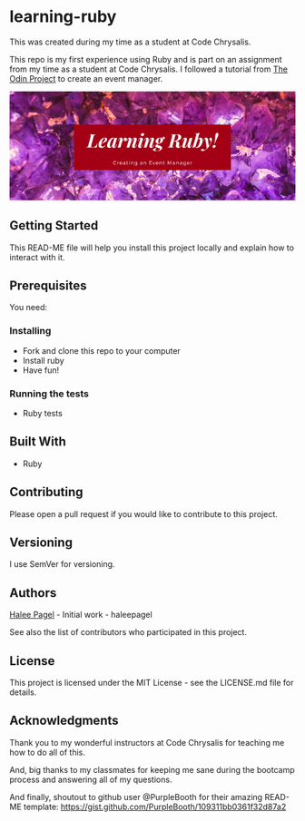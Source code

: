 # learning-ruby

This was created during my time as a student at Code Chrysalis.

This repo is my first experience using Ruby and is part on an assignment from my time as a student at Code Chrysalis. I followed a tutorial from [The Odin Project](theodinproject.com) to create an event manager.

![image name here for alt text](event_manager/learningRuby.png)

## Getting Started

This READ-ME file will help you install this project locally and explain how to interact with it.

## Prerequisites

You need:

### Installing

- Fork and clone this repo to your computer
- Install ruby
- Have fun!

### Running the tests

- Ruby tests

## Built With

- Ruby

## Contributing

Please open a pull request if you would like to contribute to this project.

## Versioning

I use SemVer for versioning.

## Authors

[Halee Pagel](https://github.com/haleepagel) - Initial work - haleepagel

See also the list of contributors who participated in this project.

## License

This project is licensed under the MIT License - see the LICENSE.md file for details.

## Acknowledgments

Thank you to my wonderful instructors at Code Chrysalis for teaching me how to do all of this.

And, big thanks to my classmates for keeping me sane during the bootcamp process and answering all of my questions.

And finally, shoutout to github user @PurpleBooth for their amazing READ-ME template: <https://gist.github.com/PurpleBooth/109311bb0361f32d87a2>
